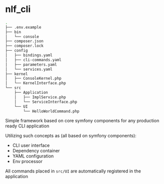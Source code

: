 # nlf_cli

```bash
.
├── .env.example
├── bin
│   └── console
├── composer.json
├── composer.lock
├── config
│   ├── bindings.yaml
│   ├── cli-commands.yaml
│   ├── parameters.yaml
│   └── services.yaml
├── kernel
│   ├── ConsoleKernel.php
│   └── KernelInterface.php
└── src
    ├── Application
    │   ├── ImplService.php
    │   └── ServiceInterface.php
    └── UI
        └── HelloWorldCommand.php
```

Simple framework based on core symfony components for any production ready CLI application

Utilizing such concepts as (all based on symfony components):
- CLI user interface
- Dependency container
- YAML configuration
- Env processor

All commands placed in `src/UI` are automatically registered in the application

